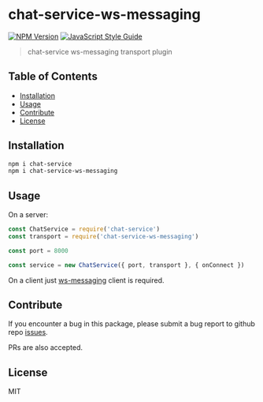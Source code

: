 # chat-service-ws-messaging

[![NPM Version](https://badge.fury.io/js/chat-service-ws-messaging.svg)](https://badge.fury.io/js/chat-service-ws-messaging)
[![JavaScript Style Guide](https://img.shields.io/badge/code%20style-standard-brightgreen.svg)](http://standardjs.com/)

> chat-service ws-messaging transport plugin

## Table of Contents

- [Installation](#installation)
- [Usage](#usage)
- [Contribute](#contribute)
- [License](#license)

## Installation

```sh
npm i chat-service
npm i chat-service-ws-messaging
```

## Usage

On a server:

```javascript
const ChatService = require('chat-service')
const transport = require('chat-service-ws-messaging')

const port = 8000

const service = new ChatService({ port, transport }, { onConnect })
```

On a client just [ws-messaging](https://github.com/an-sh/ws-messaging)
client is required.

## Contribute

If you encounter a bug in this package, please submit a bug report to
github repo
[issues](https://github.com/an-sh/chat-service-ws-messaging/issues).

PRs are also accepted.

## License

MIT
